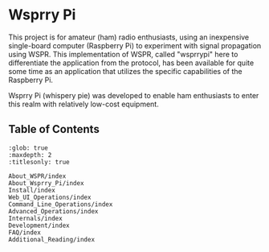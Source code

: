 # Wsprry Pi

This project is for amateur (ham) radio enthusiasts, using an inexpensive single-board computer (Raspberry Pi) to experiment with signal propagation using WSPR. This implementation of WSPR, called "wsprrypi" here to differentiate the application from the protocol, has been available for quite some time as an application that utilizes the specific capabilities of the Raspberry Pi.

Wsprry Pi (whispery pie) was developed to enable ham enthusiasts to enter this realm with relatively low-cost equipment.

## Table of Contents
```{toctree}
:glob: true
:maxdepth: 2
:titlesonly: true

About_WSPR/index
About_Wsprry_Pi/index
Install/index
Web_UI_Operations/index
Command_Line_Operations/index
Advanced_Operations/index
Internals/index
Development/index
FAQ/index
Additional_Reading/index
```
